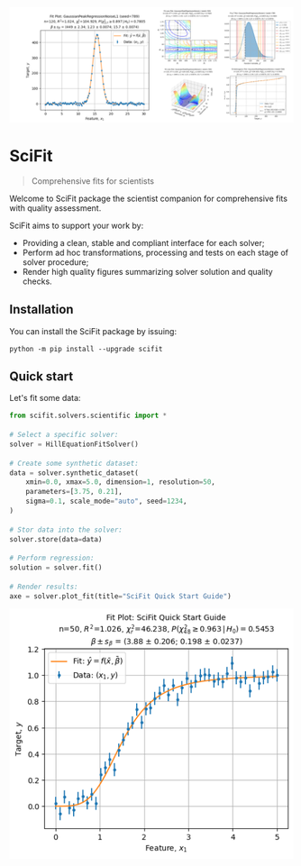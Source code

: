 ![SciFit Banner](./docs/source/media/branding/Banner.png)

# SciFit

> Comprehensive fits for scientists

Welcome to SciFit package the scientist companion for comprehensive fits with quality assessment.

SciFit aims to support your work by:

 - Providing a clean, stable and compliant interface for each solver;
 - Perform ad hoc transformations, processing and tests on each stage of solver procedure;
 - Render high quality figures summarizing solver solution and quality checks.

## Installation

You can install the SciFit package by issuing:

```commandline
python -m pip install --upgrade scifit
```

## Quick start

Let's fit some data:

```python
from scifit.solvers.scientific import *

# Select a specific solver:
solver = HillEquationFitSolver()

# Create some synthetic dataset:
data = solver.synthetic_dataset(
    xmin=0.0, xmax=5.0, dimension=1, resolution=50,
    parameters=[3.75, 0.21],
    sigma=0.1, scale_mode="auto", seed=1234,
)

# Stor data into the solver:
solver.store(data=data)

# Perform regression:
solution = solver.fit()

# Render results:
axe = solver.plot_fit(title="SciFit Quick Start Guide")
```

![QuickStart](./docs/source/media/branding/QuickStart.png)
